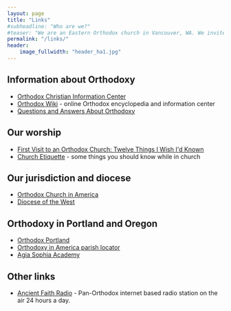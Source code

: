 ```yaml
---
layout: page
title: "Links"
#subheadline: "Who are we?"
#teaser: "We are an Eastern Orthodox church in Vancouver, WA. We invite you to join us for worship and fellowship!"
permalink: "/links/"
header:
    image_fullwidth: "header_ha1.jpg"
---
```



## Information about Orthodoxy

- [Orthodox Christian Information Center](http://orthodoxinfo.com/)
- [Orthodox Wiki](https://orthodoxwiki.org) - online Orthodox encyclopedia and information center
- [Questions and Answers About Orthodoxy](https://www.oca.org/questions)

## Our worship

- [First Visit to an Orthodox Church: Twelve Things I Wish I'd Known](http://frederica.com/12-things/)
- [Church Etiquette](http://www.theologic.com/oflweb/inchurch/etiquet.htm) - some things you should know while in church 

## Our jurisdiction and diocese

- [Orthodox Church in America](https://www.oca.org/)
- [Diocese of the West](https://www.dowoca.org/)

## Orthodoxy in Portland and Oregon

- [Orthodox Portland](https://www.orthodoxportland.org/)
- [Orthodoxy in America parish locator](https://orthodoxyinamerica.org/)
- [Agia Sophia Academy](http://www.asapdx.org/)

## Other links

- [Ancient Faith Radio](https://www.ancientfaith.com/) - Pan-Orthodox internet based radio station on the air 24 hours a day. 

